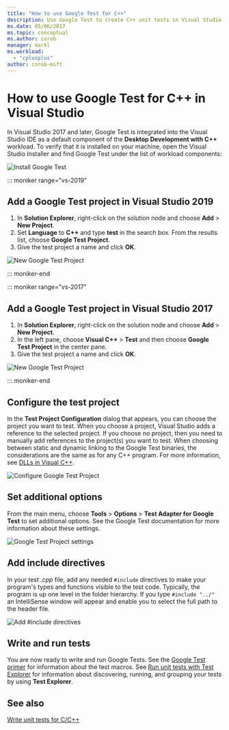 ```yaml
---
title: "How to use Google Test for C++"
description: Use Google Test to create C++ unit tests in Visual Studio.
ms.date: 05/06/2017
ms.topic: conceptual
ms.author: corob
manager: markl
ms.workload:
  - "cplusplus"
author: corob-msft
---
```


# How to use Google Test for C++ in Visual Studio

In Visual Studio 2017 and later, Google Test is integrated into the Visual Studio IDE as a default component of the **Desktop Development with C++** workload. To verify that it is installed on your machine, open the Visual Studio Installer and find Google Test under the list of workload components:

![Install Google Test](media/cpp-google-component.png)

::: moniker range="vs-2019"

## Add a Google Test project in Visual Studio 2019

1. In **Solution Explorer**, right-click on the solution node and choose **Add** > **New Project**.
2. Set **Language** to **C++** and type **test** in the search box. From the results list, choose **Google Test Project**.
3. Give the test project a name and click **OK**.

![New Google Test Project](media/vs-2019/cpp-gtest-new-project-vs2019.png)

::: moniker-end

::: moniker range="vs-2017"

## Add a Google Test project in Visual Studio 2017

1. In **Solution Explorer**, right-click on the solution node and choose **Add** > **New Project**.
2. In the left pane, choose **Visual C++** > **Test** and then choose **Google Test Project** in the center pane.
3. Give the test project a name and click **OK**.

![New Google Test Project](media/cpp-gtest-new-project.png)

::: moniker-end

## Configure the test project

In the **Test Project Configuration** dialog that appears, you can choose the project you want to test. When you choose a project, Visual Studio adds a reference to the selected project. If you choose no project, then you need to manually add references to the project(s) you want to test. When choosing between static and dynamic linking to the Google Test binaries, the considerations are the same as for any C++ program. For more information, see [DLLs in Visual C++](/cpp/build/dlls-in-visual-cpp).

![Configure Google Test Project](media/cpp-gtest-config.png)

## Set additional options

From the main menu, choose **Tools** > **Options** > **Test Adapter for Google Test** to set additional options. See the Google Test documentation for more information about these settings.

![Google Test Project settings](media/cpp-gtest-settings.png)

## Add include directives

In your test *.cpp* file, add any needed `#include` directives to make your program's types and functions visible to the test code. Typically, the program is up one level in the folder hierarchy. If you type `#include "../"`
an IntelliSense window will appear and enable you to select the full path to the header file.

![Add #include directives](media/cpp-gtest-includes.png)

## Write and run tests

You are now ready to write and run Google Tests. See the [Google Test primer](https://github.com/google/googletest/blob/master/googletest/docs/primer.md) for information about the test macros. See [Run unit tests with Test Explorer](run-unit-tests-with-test-explorer.md) for information about discovering, running, and grouping your tests by using **Test Explorer**.

## See also

[Write unit tests for C/C++](writing-unit-tests-for-c-cpp.md)
